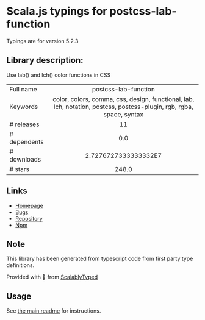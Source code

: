 
# Scala.js typings for postcss-lab-function

Typings are for version 5.2.3

## Library description:
Use lab() and lch() color functions in CSS

|                    |                 |
| ------------------ | :-------------: |
| Full name          | postcss-lab-function |
| Keywords           | color, colors, comma, css, design, functional, lab, lch, notation, postcss, postcss-plugin, rgb, rgba, space, syntax |
| # releases         | 11 |
| # dependents       | 0.0 |
| # downloads        | 2.7276727333333332E7 |
| # stars            | 248.0 |

## Links
- [Homepage](https://github.com/csstools/postcss-plugins/tree/main/plugins/postcss-lab-function#readme)
- [Bugs](https://github.com/csstools/postcss-plugins/issues)
- [Repository](https://github.com/csstools/postcss-plugins)
- [Npm](https://www.npmjs.com/package/postcss-lab-function)
    


## Note
This library has been generated from typescript code from first party type definitions.

Provided with :purple_heart: from [ScalablyTyped](https://github.com/oyvindberg/ScalablyTyped)

## Usage
See [the main readme](../../readme.md) for instructions.


